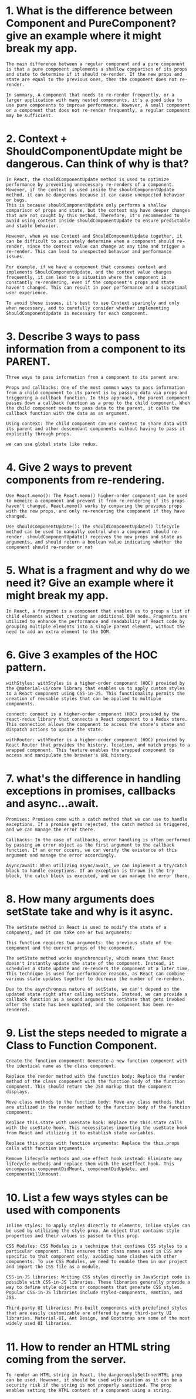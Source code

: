 # 1. What is the difference between Component and PureComponent? give an example where it might break my app.

	The main difference between a regular component and a pure component is that a pure component implements a shallow comparison of its props and state to determine if it should re-render. If the new props and state are equal to the previous ones, then the component does not re-render.

	In summary, A component that needs to re-render frequently, or a larger application with many nested components, it's a good idea to use pure components to improve performance. However, A small component or a component that does not re-render frequently, a regular component may be sufficient.

# 2. Context + ShouldComponentUpdate might be dangerous. Can think of why is that?

	In React, the shouldComponentUpdate method is used to optimize performance by preventing unnecessary re-renders of a component. However, if the context is used inside the shouldComponentUpdate method, it can be dangerous because it can cause unexpected behavior or bugs. 
	This is because shouldComponentUpdate only performs a shallow comparison of props and state, but the context may have deeper changes that are not caught by this method. Therefore, it's recommended to avoid using context inside shouldComponentUpdate to ensure predictable and stable behavior.

	However, when we use Context and ShouldComponentUpdate together, it can be difficult to accurately determine when a component should re-render, since the context value can change at any time and trigger a re-render. This can lead to unexpected behavior and performance issues.

	For example, if we have a component that consumes context and implements ShouldComponentUpdate, and the context value changes frequently, it can lead to a situation where the component is constantly re-rendering, even if the component's props and state haven't changed. This can result in poor performance and a suboptimal user experience.

	To avoid these issues, it's best to use Context sparingly and only when necessary, and to carefully consider whether implementing ShouldComponentUpdate is necessary for each component.

# 3. Describe 3 ways to pass information from a component to its PARENT.

	Three ways to pass information from a component to its parent are:

	Props and callbacks: One of the most common ways to pass information from a child component to its parent is by passing data via props and triggering a callback function. In this approach, the parent component passes down a callback function as a prop to the child component. When the child component needs to pass data to the parent, it calls the callback function with the data as an argument.
	
	Using context: The child component can use context to share data with its parent and other descendant components without having to pass it explicitly through props.
	
	we can use global state like redux.

# 4. Give 2 ways to prevent components from re-rendering.

	Use React.memo(): The React.memo() higher-order component can be used to memoize a component and prevent it from re-rendering if its props haven't changed. React.memo() works by comparing the previous props with the new props, and only re-rendering the component if they have changed.

	Use shouldComponentUpdate(): The shouldComponentUpdate() lifecycle method can be used to manually control when a component should re-render. shouldComponentUpdate() receives the new props and state as arguments, and should return a boolean value indicating whether the component should re-render or not

# 5. What is a fragment and why do we need it? Give an example where it might break my app.

	In React, a fragment is a component that enables us to group a list of child elements without creating an additional DOM node. Fragments are utilized to enhance the performance and readability of React code by grouping multiple elements into a single parent element, without the need to add an extra element to the DOM.

# 6. Give 3 examples of the HOC pattern.

	withStyles: withStyles is a higher-order component (HOC) provided by the @material-ui/core library that enables us to apply custom styles to a React component using CSS-in-JS. This functionality permits the creation of reusable styles that can be applied to multiple components.

	connect: connect is a higher-order component (HOC) provided by the react-redux library that connects a React component to a Redux store. This connection allows the component to access the store's state and dispatch actions to update the state.

	withRouter: withRouter is a higher-order component (HOC) provided by React Router that provides the history, location, and match props to a wrapped component. This feature enables the wrapped component to access and manipulate the browser's URL history.

# 7. what's the difference in handling exceptions in promises, callbacks and async...await.

	Promises: Promises come with a catch method that we can use to handle exceptions. If a promise gets rejected, the catch method is triggered, and we can manage the error there.

	Callbacks: In the case of callbacks, error handling is often performed by passing an error object as the first argument to the callback function. If an error occurs, we can verify the existence of this argument and manage the error accordingly.

	Async/await: When utilizing async/await, we can implement a try/catch block to handle exceptions. If an exception is thrown in the try block, the catch block is executed, and we can manage the error there.

# 8. How many arguments does setState take and why is it async.

	The setState method in React is used to modify the state of a component, and it can take one or two arguments:

	This function requires two arguments: the previous state of the component and the current props of the component.

	The setState method works asynchronously, which means that React doesn't instantly update the state of the component. Instead, it schedules a state update and re-renders the component at a later time. This technique is used for performance reasons, as React can combine various state updates together to decrease the number of re-renders.

	Due to the asynchronous nature of setState, we can't depend on the updated state right after calling setState. Instead, we can provide a callback function as a second argument to setState that gets invoked after the state has been updated, and the component has been re-rendered.

# 9. List the steps needed to migrate a Class to Function Component.

	Create the function component: Generate a new function component with the identical name as the class component.

	Replace the render method with the function body: Replace the render method of the class component with the function body of the function component. This should return the JSX markup that the component displays.

	Move class methods to the function body: Move any class methods that are utilized in the render method to the function body of the function component.

	Replace this.state with useState hook: Replace the this.state calls with the useState hook. This necessitates importing the useState hook from React and utilizing it to establish state variables.

	Replace this.props with function arguments: Replace the this.props calls with function arguments.

	Remove lifecycle methods and use effect hook instead: Eliminate any lifecycle methods and replace them with the useEffect hook. This encompasses componentDidMount, componentDidUpdate, and componentWillUnmount.

# 10. List a few ways styles can be used with components

	Inline styles: To apply styles directly to elements, inline styles can be used by utilizing the style prop. An object that contains style properties and their values is passed to this prop.

	CSS Modules: CSS Modules is a technique that confines CSS styles to a particular component. This ensures that class names used in CSS are specific to that component only, avoiding name clashes with other components. To use CSS Modules, we need to enable them in our project and import the CSS file as a module.

	CSS-in-JS libraries: Writing CSS styles directly in JavaScript code is possible with CSS-in-JS libraries. These libraries generally provide a way to define style objects or components that generate CSS styles. Popular CSS-in-JS libraries include styled-components, emotion, and JSS.

	Third-party UI libraries: Pre-built components with predefined styles that are easily customizable are offered by many third-party UI libraries. Material-UI, Ant Design, and Bootstrap are some of the most widely used UI libraries.

# 11. How to render an HTML string coming from the server.

	To render an HTML string in React, the dangerouslySetInnerHTML prop can be used. However, it should be used with caution as it can be a security risk if the string is not properly sanitized. The prop enables setting the HTML content of a component using a string.
